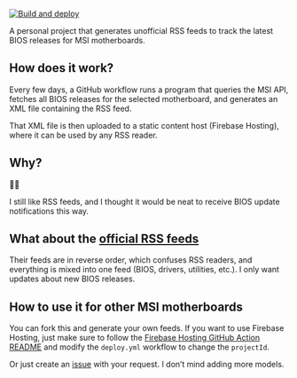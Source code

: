 [![Build and deploy](https://github.com/spun/deno-msi-rss/actions/workflows/deploy.yml/badge.svg)](https://github.com/spun/deno-msi-rss/actions/workflows/deploy.yml)

A personal project that generates unofficial RSS feeds to track the latest BIOS
releases for MSI motherboards.

## How does it work?

Every few days, a GitHub workflow runs a program that queries the MSI API,
fetches all BIOS releases for the selected motherboard, and generates an XML
file containing the RSS feed.

That XML file is then uploaded to a static content host (Firebase Hosting),
where it can be used by any RSS reader.

## Why?

🤷‍♂️

I still like RSS feeds, and I thought it would be neat to receive BIOS update
notifications this way.

## What about the [official RSS feeds](https://www.msi.com/rss/)

Their feeds are in reverse order, which confuses RSS readers, and everything is
mixed into one feed (BIOS, drivers, utilities, etc.). I only want updates about
new BIOS releases.

## How to use it for other MSI motherboards

You can fork this and generate your own feeds. If you want to use Firebase
Hosting, just make sure to follow the
[Firebase Hosting GitHub Action README](https://github.com/FirebaseExtended/action-hosting-deploy/blob/main/README.md)
and modify the `deploy.yml` workflow to change the `projectId`.

Or just create an [issue](https://github.com/spun/deno-msi-rss/issues) with your
request. I don’t mind adding more models.
